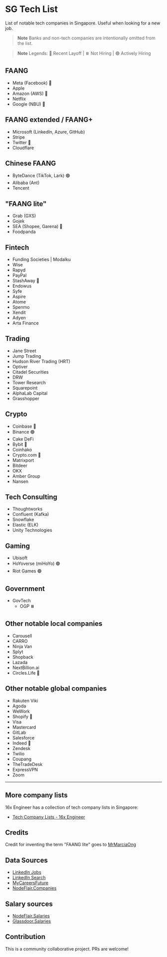 # SG Tech List

List of notable tech companies in Singapore. Useful when looking for a new job. 

> **Note** Banks and non-tech companies are intentionally omitted from the list.

> **Note** Legends: 🛑 Recent Layoff | ⏸️ Not Hiring | 🟢 Actively Hiring

## FAANG 

- Meta (Facebook) 🛑
- Apple
- Amazon (AWS) 🛑
- Netflix
- Google (NBU) 🛑

## FAANG extended / FAANG+

- Microsoft (LinkedIn, Azure, GitHub)
- Stripe
- Twitter 🛑
- Cloudflare

## Chinese FAANG
- ByteDance (TikTok, Lark) 🟢
- Alibaba (Ant)
- Tencent

## "FAANG lite"

- Grab (GXS)
- Gojek
- SEA (Shopee, Garena) 🛑
- Foodpanda

## Fintech

- Funding Societies | Modalku
- Wise
- Rapyd
- PayPal
- StashAway 🛑
- Endowus
- Syfe
- Aspire
- Atome
- Spenmo
- Xendit
- Adyen
- Arta Finance

## Trading

- Jane Street
- Jump Trading
- Hudson River Trading (HRT)
- Optiver
- Citadel Securities
- DRW
- Tower Research
- Squarepoint
- AlphaLab Capital
- Grasshopper

## Crypto

- Coinbase 🛑
- Binance 🟢
- Cake DeFi
- Bybit 🛑
- Coinhako
- Crypto.com 🛑
- Matrixport
- Bitdeer
- OKX
- Amber Group
- Nansen

## Tech Consulting

- Thoughtworks
- Confluent (Kafka)
- Snowflake
- Elastic (ELK)
- Unity Technologies

## Gaming

- Ubisoft
- HoYoverse (miHoYo) 🟢
- Riot Games 🟢

## Government

- GovTech 
  - OGP ⏸️

## Other notable local companies

- Carousell
- CARRO
- Ninja Van
- Splyt
- Shopback
- Lazada
- NextBillion.ai
- Circles.Life 🛑

## Other notable global companies

- Rakuten Viki
- Agoda
- WeWork
- Shopify 🛑
- Visa
- Mastercard
- GitLab
- Salesforce
- Indeed 🛑
- Zendesk
- Twilio
- Coupang
- TheTradeDesk
- ExpressVPN
- Zoom

---

## More company lists

16x Engineer has a collection of tech company lists in Singapore:

- [Tech Company Lists - 16x Engineer](https://16x.engineer/resources/#tech-companies)

## Credits

Credit for inventing the term "FAANG lite" goes to [MrMarciaOng](https://github.com/MrMarciaOng) 

## Data Sources

- [LinkedIn Jobs](https://www.linkedin.com/jobs/)
- [LinkedIn Search](https://www.linkedin.com/search/results/people/)
- [MyCareersFuture](https://www.mycareersfuture.gov.sg/)
- [NodeFlair.Companies](https://www.nodeflair.com/companies)

## Salary sources
- [NodeFlair.Salaries](https://www.nodeflair.com/salaries)
- [Glassdoor.Salaries](https://www.glassdoor.sg/Salaries/singapore-tech-salary-SRCH_IL.0,9_IM1123_KO10,14.htm)

## Contribution

This is a community collaborative project. PRs are welcome!
